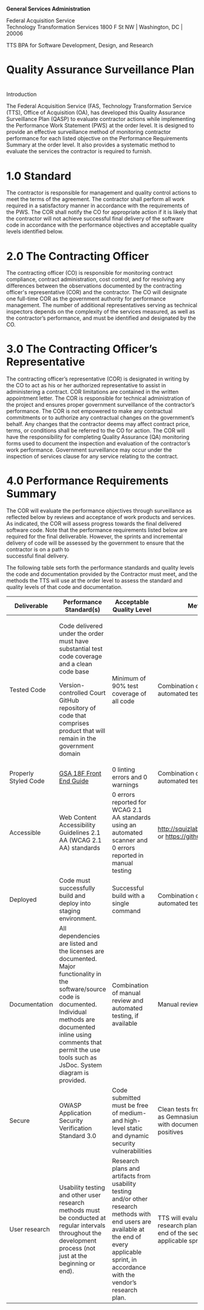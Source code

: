  **General Services Administration**

Federal Acquisition Service  
Technology Transformation Services
1800 F St NW | Washington, DC | 20006

TTS BPA for Software Development, Design, and Research

# **Quality Assurance Surveillance Plan**

#   
Introduction

The Federal Acquisition Service (FAS, Technology Transformation Service
(TTS), Office of Acquisition (OA), has developed this Quality Assurance
Surveillance Plan (QASP) to evaluate contractor actions while
implementing the Performance Work Statement (PWS) at the order level. It
is designed to provide an effective surveillance method of monitoring
contractor performance for each listed objective on the Performance
Requirements Summary at the order level. It also provides a systematic
method to evaluate the services the contractor is required to furnish.

# 1.0 Standard

The contractor is responsible for management and quality control actions
to meet the terms of the agreement. The contractor shall perform all
work required in a satisfactory manner in accordance with the
requirements of the PWS. The COR shall notify the CO for appropriate
action if it is likely that the contractor will not achieve successful
final delivery of the software code in accordance with the performance
objectives and acceptable quality levels identified below.

# 2.0 The Contracting Officer

The contracting officer (CO) is responsible for monitoring contract
compliance, contract administration, cost control, and for resolving any
differences between the observations documented by the contracting
officer's representative (COR) and the contractor. The CO will designate
one full-time COR as the government authority for performance
management. The number of additional representatives serving as
technical inspectors depends on the complexity of the services measured,
as well as the contractor’s performance, and must be identified and
designated by the CO.

# 3.0 The Contracting Officer’s Representative

The contracting officer’s representative (COR) is designated in writing
by the CO to act as his or her authorized representative to assist in
administering a contract. COR limitations are contained in the written
appointment letter. The COR is responsible for technical administration
of the project and ensures proper government surveillance of the
contractor’s performance. The COR is not empowered to make any
contractual commitments or to authorize any contractual changes on the
government’s behalf. Any changes that the contractor deems may affect
contract price, terms, or conditions shall be referred to the CO for
action. The COR will have the responsibility for completing Quality
Assurance (QA) monitoring forms used to document the inspection and
evaluation of the contractor’s work performance. Government surveillance
may occur under the inspection of services clause for any service
relating to the contract.

# 4.0 Performance Requirements Summary

The COR will evaluate the performance objectives through surveillance as
reflected below by reviews and acceptance of work products and services.
As indicated, the COR will assess progress towards the final delivered
software code. Note that the performance requirements listed below are
required for the final deliverable. However, the sprints and incremental
delivery of code will be assessed by the government to ensure that the
contractor is on a path to  
successful final delivery.  
  
The following table sets forth the performance standards and quality
levels the code and documentation provided by the Contractor must meet,
and the methods the TTS will use at the order level to assess the
standard and quality levels of that code and documentation.

<table>
<thead>
<tr class="header">
<th><strong>Deliverable</strong></th>
<th><strong>Performance Standard(s)</strong></th>
<th><strong>Acceptable Quality Level</strong></th>
<th><strong>Method of Assessment</strong></th>
</tr>
</thead>
<tbody>
<tr class="odd">
<td>Tested Code</td>
<td><p>Code delivered under the order must have substantial test code coverage and a clean code base</p>
<p>Version-controlled Court GitHub repository of code that comprises product that will remain in the government domain</p></td>
<td>Minimum of 90% test coverage of all code</td>
<td>Combination of manual review and automated testing</td>
</tr>
<tr class="even">
<td>Properly Styled Code</td>
<td><a href="https://frontend.18f.gov/#js-style">GSA 18F Front End Guide</a></td>
<td>0 linting errors and 0 warnings</td>
<td>Combination of manual review and automated testing</td>
</tr>
<tr class="odd">
<td>Accessible</td>
<td>Web Content Accessibility Guidelines 2.1 AA (WCAG 2.1 AA) standards</td>
<td>0 errors reported for WCAG 2.1 AA standards using an automated scanner and 0 errors reported in manual testing</td>
<td><a href="http://squizlabs.github.io/HTML_CodeSniffer/" class="uri">http://squizlabs.github.io/HTML_CodeSniffer/</a> or <a href="https://github.com/pa11y/pa11y" class="uri">https://github.com/pa11y/pa11y</a></td>
</tr>
<tr class="even">
<td>Deployed</td>
<td>Code must successfully build and deploy into staging environment.</td>
<td>Successful build with a single command</td>
<td>Combination of manual review and automated testing</td>
</tr>
<tr class="odd">
<td>Documentation</td>
<td>All dependencies are listed and the licenses are documented. Major functionality in the software/source code is documented. Individual methods are documented inline using comments that permit the use tools such as JsDoc. System diagram is provided.</td>
<td>Combination of manual review and automated testing, if available</td>
<td>Manual review</td>
</tr>
<tr class="even">
<td>Secure</td>
<td>OWASP Application Security Verification Standard 3.0</td>
<td>Code submitted must be free of medium- and high-level static and dynamic security vulnerabilities</td>
<td>Clean tests from a static testing SaaS (such as Gemnasium) and from OWASP ZAP, along with documentation explaining any false positives</td>
</tr>
<tr class="odd">
<td>User research</td>
<td>Usability testing and other user research methods must be conducted at regular intervals throughout the development process (not just at the beginning or end).</td>
<td>Research plans and artifacts from usability testing and/or other research methods with end users are available at the end of every applicable sprint, in accordance with the vendor’s research plan.</td>
<td>TTS will evaluate the artifacts based on a research plan provided by the vendor at the end of the second sprint and every applicable sprint thereafter.</td>
</tr>
</tbody>
</table>
